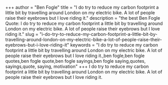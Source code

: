 +++
author = "Ben Fogle"
title = "I do try to reduce my carbon footprint a little bit by travelling around London on my electric bike. A lot of people raise their eyebrows but I love riding it."
description = "the best Ben Fogle Quote: I do try to reduce my carbon footprint a little bit by travelling around London on my electric bike. A lot of people raise their eyebrows but I love riding it."
slug = "i-do-try-to-reduce-my-carbon-footprint-a-little-bit-by-travelling-around-london-on-my-electric-bike-a-lot-of-people-raise-their-eyebrows-but-i-love-riding-it"
keywords = "I do try to reduce my carbon footprint a little bit by travelling around London on my electric bike. A lot of people raise their eyebrows but I love riding it.,ben fogle,ben fogle quotes,ben fogle quote,ben fogle sayings,ben fogle saying,quotes, sayings,quote, saying, motivation"
+++
I do try to reduce my carbon footprint a little bit by travelling around London on my electric bike. A lot of people raise their eyebrows but I love riding it.
